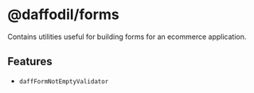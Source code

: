 # @daffodil/forms

Contains utilities useful for building forms for an ecommerce application.

## Features

- `daffFormNotEmptyValidator`
